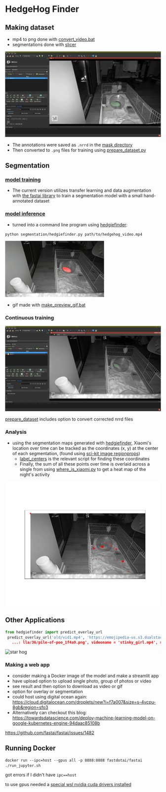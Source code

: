 # HedgeHog Finder

## Making dataset

- mp4 to png done with [convert_video.bat](convert_videos.bat)
- segmentations done with [slicer](https://www.slicer.org/)

![slicer annotation](slicer_annotation.jpg)

- The annotations were saved as `.nrrd` in the [mask directory](segmentation/masks)
- Then converted to `.png` files for training using [prepare_dataset.py](segmentation/prepare_dataset.py)

## Segmentation

### [model training](segmentation/segmentation_train.ipynb)

- The current version utilizes transfer learning and data augmentation with [the fastai library](https://docs.fast.ai/tutorial.vision.html) to train a segmentation model with a small hand-annotated dataset

### [model inference](segmentation/inference.py)

- turned into a command line program using [hedgiefinder](segmentation/hedgiefinder.py):

```bash
python segmentation/hedgiefinder.py path/to/hedgehog_video.mp4
```

![finder gif](hog_finder.gif)

- gif made with [make_preview_gif.bat](segmentation/make_preview_gif.bat)

### Continuous training

![model assisted annotation](correcting_predictions_for_more_annotated_data.jpg)

[prepare_dataset](data/prepare_dataset.py) includes option to convert corrected nrrd files 
### Analysis

- using the segmentation maps generated with [hedgiefinder](segmentation/hedgiefinder.py), Xiaomi's location over time can be tracked as the coordinates (x, y) at the center of each segmentation, (found using [sci-kit image regionprops](https://scikit-image.org/docs/dev/api/skimage.measure.html))
  - [label_centers](center_of_mass/label_centers.py) is the relevant script for finding these coordinates
  - Finally, the sum of all these points over time is overlaid across a single from using [where_is_xiaomi.py](center_of_mass/where_is_xiaomi.py) to get a heat map of the night's activity

![hedhedgehog activity map](center_of_mass/xiaomi_maps/xiaomi_map_1.png)

## Other Applications

```python
from hedgiefinder import predict_overlay_url
 predict_overlay_url('old/vid1.mp4', 'https://emojipedia-us.s3.dualstack.us-west-1.amazonaws.com/thumbs/240/mozi
   ...: lla/36/pile-of-poo_1f4a9.png', videoname = 'stinky_girl.mp4', sz = (100, 100))
```

![star hog](pizza.gif)

### Making a web app

- consider making a Docker image of the model and make a streamlit app
- have upload option to upload single photo, group of photos or video
- see result and then option to download as video or gif
- option for overlay or segmentation
- could host using digital ocean again: https://cloud.digitalocean.com/droplets/new?i=f7a007&size=s-4vcpu-8gb&region=sfo3
- Alternatively can checkout this blog: <https://towardsdatascience.com/deploy-machine-learning-model-on-google-kubernetes-engine-94daac85108b>

<https://github.com/fastai/fastai/issues/1482>

## Running Docker

 `docker run --ipc=host --gpus all -p 8888:8888 fastdotai/fastai ./run_jupyter.sh`

 got errors if I didn't have `ipc==host`

 to use gpus needed a [special wsl nvidia cuda drivers installed](https://developer.nvidia.com/cuda/wsl/download)